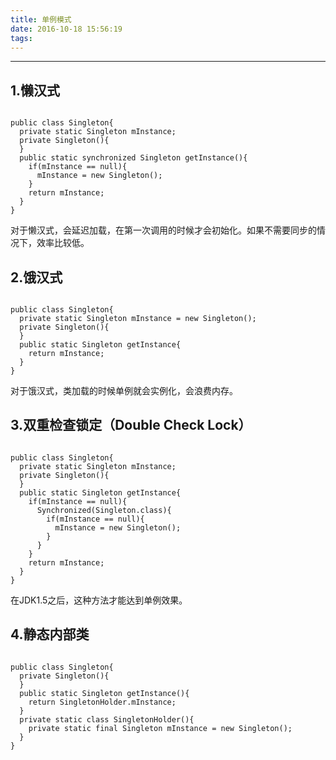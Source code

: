 ```yaml
---
title: 单例模式
date: 2016-10-18 15:56:19
tags:
---
```


---

1.懒汉式
----
<pre><code>
public class Singleton{
  private static Singleton mInstance;
  private Singleton(){
  }
  public static synchronized Singleton getInstance(){
    if(mInstance == null){
      mInstance = new Singleton();
    }
    return mInstance;
  }
}
</code></pre>

对于懒汉式，会延迟加载，在第一次调用的时候才会初始化。如果不需要同步的情况下，效率比较低。


2.饿汉式
----
<pre><code>
public class Singleton{
  private static Singleton mInstance = new Singleton();
  private Singleton(){
  }
  public static Singleton getInstance{
    return mInstance;
  }
}
</code></pre>

对于饿汉式，类加载的时候单例就会实例化，会浪费内存。

3.双重检查锁定（Double Check Lock）
----
<pre><code>
public class Singleton{
  private static Singleton mInstance;
  private Singleton(){
  }
  public static Singleton getInstance{
    if(mInstance == null){
      Synchronized(Singleton.class){
        if(mInstance == null){
          mInstance = new Singleton();
        }
      }
    }
    return mInstance;
  }
}
</code></pre>

在JDK1.5之后，这种方法才能达到单例效果。

4.静态内部类
----
<pre><code>
public class Singleton{
  private Singleton(){
  }
  public static Singleton getInstance(){
    return SingletonHolder.mInstance;
  }
  private static class SingletonHolder(){
    private static final Singleton mInstance = new Singleton();
  }
}
</code></pre>